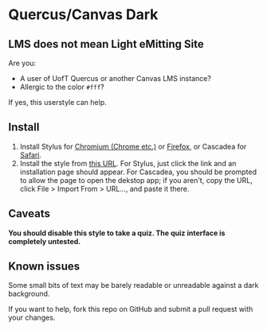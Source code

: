 # Quercus/Canvas Dark

## LMS does not mean Light eMitting Site

Are you:

- A user of UofT Quercus or another Canvas LMS instance?
- Allergic to the color `#fff`?

If yes, this userstyle can help.

## Install

1. Install Stylus for [Chromium (Chrome etc.)](https://chrome.google.com/webstore/detail/stylus/clngdbkpkpeebahjckkjfobafhncgmne?hl=en) or [Firefox](https://addons.mozilla.org/en-CA/firefox/addon/styl-us/), or Cascadea for [Safari](https://cascadea.app/).
2. Install the style from [this URL](https://github.com/ThatsJustCheesy/Canvas-Dark/raw/master/canvas_dark.user.css). For Stylus, just click the link and an installation page should appear. For Cascadea, you should be prompted to allow the page to open the dekstop app; if you aren't, copy the URL, click File > Import From > URL…, and paste it there.

## Caveats

**You should disable this style to take a quiz. The quiz interface is completely untested.**

## Known issues

Some small bits of text may be barely readable or unreadable against a dark background.

If you want to help, fork this repo on GitHub and submit a pull request with your changes.
